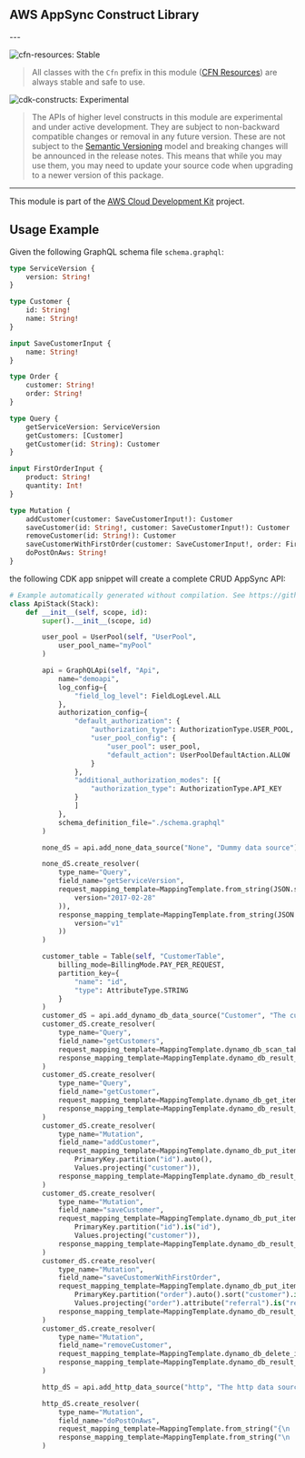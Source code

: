 ## AWS AppSync Construct Library

<!--BEGIN STABILITY BANNER-->---


![cfn-resources: Stable](https://img.shields.io/badge/cfn--resources-stable-success.svg?style=for-the-badge)

> All classes with the `Cfn` prefix in this module ([CFN Resources](https://docs.aws.amazon.com/cdk/latest/guide/constructs.html#constructs_lib)) are always stable and safe to use.

![cdk-constructs: Experimental](https://img.shields.io/badge/cdk--constructs-experimental-important.svg?style=for-the-badge)

> The APIs of higher level constructs in this module are experimental and under active development. They are subject to non-backward compatible changes or removal in any future version. These are not subject to the [Semantic Versioning](https://semver.org/) model and breaking changes will be announced in the release notes. This means that while you may use them, you may need to update your source code when upgrading to a newer version of this package.

---
<!--END STABILITY BANNER-->

This module is part of the [AWS Cloud Development Kit](https://github.com/aws/aws-cdk) project.

## Usage Example

Given the following GraphQL schema file `schema.graphql`:

```graphql
type ServiceVersion {
    version: String!
}

type Customer {
    id: String!
    name: String!
}

input SaveCustomerInput {
    name: String!
}

type Order {
    customer: String!
    order: String!
}

type Query {
    getServiceVersion: ServiceVersion
    getCustomers: [Customer]
    getCustomer(id: String): Customer
}

input FirstOrderInput {
    product: String!
    quantity: Int!
}

type Mutation {
    addCustomer(customer: SaveCustomerInput!): Customer
    saveCustomer(id: String!, customer: SaveCustomerInput!): Customer
    removeCustomer(id: String!): Customer
    saveCustomerWithFirstOrder(customer: SaveCustomerInput!, order: FirstOrderInput!, referral: String): Order
    doPostOnAws: String!
}
```

the following CDK app snippet will create a complete CRUD AppSync API:

```python
# Example automatically generated without compilation. See https://github.com/aws/jsii/issues/826
class ApiStack(Stack):
    def __init__(self, scope, id):
        super().__init__(scope, id)

        user_pool = UserPool(self, "UserPool",
            user_pool_name="myPool"
        )

        api = GraphQLApi(self, "Api",
            name="demoapi",
            log_config={
                "field_log_level": FieldLogLevel.ALL
            },
            authorization_config={
                "default_authorization": {
                    "authorization_type": AuthorizationType.USER_POOL,
                    "user_pool_config": {
                        "user_pool": user_pool,
                        "default_action": UserPoolDefaultAction.ALLOW
                    }
                },
                "additional_authorization_modes": [{
                    "authorization_type": AuthorizationType.API_KEY
                }
                ]
            },
            schema_definition_file="./schema.graphql"
        )

        none_dS = api.add_none_data_source("None", "Dummy data source")

        none_dS.create_resolver(
            type_name="Query",
            field_name="getServiceVersion",
            request_mapping_template=MappingTemplate.from_string(JSON.stringify(
                version="2017-02-28"
            )),
            response_mapping_template=MappingTemplate.from_string(JSON.stringify(
                version="v1"
            ))
        )

        customer_table = Table(self, "CustomerTable",
            billing_mode=BillingMode.PAY_PER_REQUEST,
            partition_key={
                "name": "id",
                "type": AttributeType.STRING
            }
        )
        customer_dS = api.add_dynamo_db_data_source("Customer", "The customer data source", customer_table)
        customer_dS.create_resolver(
            type_name="Query",
            field_name="getCustomers",
            request_mapping_template=MappingTemplate.dynamo_db_scan_table(),
            response_mapping_template=MappingTemplate.dynamo_db_result_list()
        )
        customer_dS.create_resolver(
            type_name="Query",
            field_name="getCustomer",
            request_mapping_template=MappingTemplate.dynamo_db_get_item("id", "id"),
            response_mapping_template=MappingTemplate.dynamo_db_result_item()
        )
        customer_dS.create_resolver(
            type_name="Mutation",
            field_name="addCustomer",
            request_mapping_template=MappingTemplate.dynamo_db_put_item(
                PrimaryKey.partition("id").auto(),
                Values.projecting("customer")),
            response_mapping_template=MappingTemplate.dynamo_db_result_item()
        )
        customer_dS.create_resolver(
            type_name="Mutation",
            field_name="saveCustomer",
            request_mapping_template=MappingTemplate.dynamo_db_put_item(
                PrimaryKey.partition("id").is("id"),
                Values.projecting("customer")),
            response_mapping_template=MappingTemplate.dynamo_db_result_item()
        )
        customer_dS.create_resolver(
            type_name="Mutation",
            field_name="saveCustomerWithFirstOrder",
            request_mapping_template=MappingTemplate.dynamo_db_put_item(
                PrimaryKey.partition("order").auto().sort("customer").is("customer.id"),
                Values.projecting("order").attribute("referral").is("referral")),
            response_mapping_template=MappingTemplate.dynamo_db_result_item()
        )
        customer_dS.create_resolver(
            type_name="Mutation",
            field_name="removeCustomer",
            request_mapping_template=MappingTemplate.dynamo_db_delete_item("id", "id"),
            response_mapping_template=MappingTemplate.dynamo_db_result_item()
        )

        http_dS = api.add_http_data_source("http", "The http data source", "https://aws.amazon.com/")

        http_dS.create_resolver(
            type_name="Mutation",
            field_name="doPostOnAws",
            request_mapping_template=MappingTemplate.from_string("{\n        \"version\": \"2018-05-29\",\n        \"method\": \"POST\",\n        # if full path is https://api.xxxxxxxxx.com/posts then resourcePath would be /posts\n        \"resourcePath\": \"/path/123\",\n        \"params\":{\n            \"body\": $util.toJson($ctx.args),\n            \"headers\":{\n                \"Content-Type\": \"application/json\",\n                \"Authorization\": \"$ctx.request.headers.Authorization\"\n            }\n        }\n      }"),
            response_mapping_template=MappingTemplate.from_string("\n        ## Raise a GraphQL field error in case of a datasource invocation error\n        #if($ctx.error)\n          $util.error($ctx.error.message, $ctx.error.type)\n        #end\n        ## if the response status code is not 200, then return an error. Else return the body **\n        #if($ctx.result.statusCode == 200)\n            ## If response is 200, return the body.\n            $ctx.result.body\n        #else\n            ## If response is not 200, append the response to error block.\n            $utils.appendError($ctx.result.body, \"$ctx.result.statusCode\")\n        #end\n      ")
        )
```
